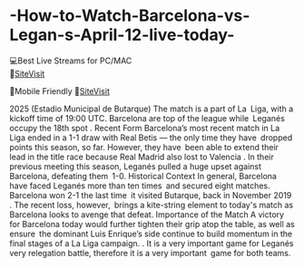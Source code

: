# -How-to-Watch-Barcelona-vs-Legan-s-April-12-live-today-


💻Best Live Streams for PC/MAC  
🔴[SiteVisit](https://https://rb.gy/6vuw16)

📲Mobile  Friendly
🔴[SiteVisit](https://https://rb.gy/6vuw16)


2025 (Estadio Municipal de Butarque) The match is a part of La Liga, with a kickoff time of 19:00 UTC. Barcelona are top of the league while Leganés occupy the 18th spot
.
Recent Form
Barcelona’s most recent match in La Liga ended in a 1-1 draw with Real Betis — the only time they have dropped points this season, so far. However, they have been able to extend their lead in the title race because Real Madrid also lost to Valencia
. In their previous meeting this season, Leganés pulled a huge upset against Barcelona, defeating them 1-0.
Historical Context
In general, Barcelona have faced Leganés more than ten times and secured eight matches. Barcelona won 2-1 the last time it visited Butarque, back in November 2019
. The recent loss, however, brings a kite-string element to today's match as Barcelona looks to avenge that defeat.
Importance of the Match
A victory for Barcelona today would further tighten their grip atop the table, as well as ensure the dominant Luis Enrique’s side continue to build momentum in the final stages of a La Liga campaign.
. It is a very important game for Leganés very relegation battle, therefore it is a very important game for both teams.
